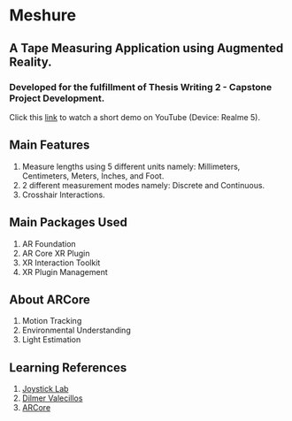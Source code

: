 # Meshure
## A Tape Measuring Application using Augmented Reality.
### Developed for the fulfillment of Thesis Writing 2 - Capstone Project Development.

Click this [link](https://youtu.be/79uq5OjmpJQ) to watch a short demo on YouTube (Device: Realme 5).

## Main Features
1. Measure lengths using 5 different units namely: Millimeters, Centimeters, Meters, Inches, and Foot.
2. 2 different measurement modes namely: Discrete and Continuous.
3. Crosshair Interactions.

## Main Packages Used
1. AR Foundation
2. AR Core XR Plugin
3. XR Interaction Toolkit
4. XR Plugin Management

## About ARCore
1. Motion Tracking
2. Environmental Understanding
3. Light Estimation

## Learning References
1. [Joystick Lab](https://www.youtube.com/c/JoystickLab)
2. [Dilmer Valecillos](https://www.youtube.com/c/DilmerV)
3. [ARCore](https://developers.google.com/ar)


